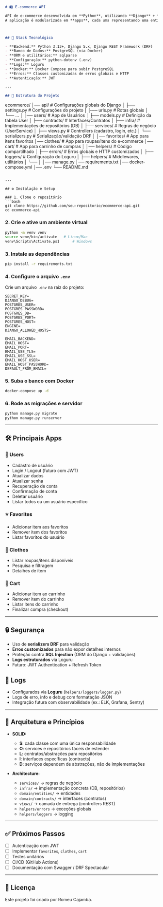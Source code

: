 ```markdown
# 🛍️ E-commerce API

API de e-commerce desenvolvida em **Python**, utilizando **Django** + **Django REST Framework**.  
A aplicação é modularizada em **apps**, cada uma representando uma entidade de domínio (ex.: `users`, `favorites`, `clothes`, etc.).



## 🚀 Stack Tecnológica

- **Backend:** Python 3.13+, Django 5.x, Django REST Framework (DRF)
- **Banco de Dados:** PostgreSQL (via Docker)
- **ORM e utilitários:** sqlparse
- **Configuração:** python-dotenv (.env)
- **Logs:** Loguru
- **Docker:** Docker Compose para subir PostgreSQL
- **Erros:** Classes customizadas de erros globais e HTTP
- **Autenticação:** JWT

---

## 📂 Estrutura do Projeto

```

ecommerce/
│── api/                # Configurações globais do Django
│   ├── settings.py         # Configurações do projeto
│   ├── urls.py             # Rotas globais
│   └── ...
│
│── users/                  # App de Usuários
│   ├── models.py           # Definição da tabela User
│   ├── contracts/          # Interfaces/Contratos
│   ├── infra/              # Implementações de repositórios (DB)
│   ├── services/           # Regras de negócio (UserService)
│   ├── views.py            # Controllers (cadastro, login, etc.)
│   └── serializers.py      # Serialização/validação DRF
│
│── favorites/              # App para itens favoritos
│── clothes/                # App para roupas/itens do e-commerce
│── cart/                   # App para carrinho de compras
│
│── helpers/                   # Código compartilhado
│   ├── errors/             # Erros globais e HTTP customizados
│   ├── loggers/            # Configuração do Loguru
│   ├── helpers/            # Middlewares, utilitários
│   └── 
│
│── manage.py
│── requirements.txt
│── docker-compose.yml
│── .env
└── README.md

````

---

## ⚙️ Instalação e Setup

### 1. Clone o repositório
```bash
git clone https://github.com/seu-repositorio/ecommerce-api.git
cd ecommerce-api
````

### 2. Crie e ative um ambiente virtual

```bash
python -m venv venv
source venv/bin/activate   # Linux/Mac
venv\Scripts\Activate.ps1      # Windows
```

### 3. Instale as dependências

```bash
pip install -r requirements.txt
```

### 4. Configure o arquivo `.env`

Crie um arquivo `.env` na raiz do projeto:

```env
SECRET_KEY=
DJANGO_DEBUG=
POSTGRES_USER=
POSTGRES_PASSWORD=
POSTGRES_DB=
POSTGRES_PORT=
POSTGRES_HOST=
ENGINE=
DJANGO_ALLOWED_HOSTS=

EMAIL_BACKEND=
EMAIL_HOST=
EMAIL_PORT=
EMAIL_USE_TLS=
EMAIL_USE_SSL=
EMAIL_HOST_USER=
EMAIL_HOST_PASSWORD=
DEFAULT_FROM_EMAIL=
```

### 5. Suba o banco com Docker

```bash
docker-compose up -d
```

### 6. Rode as migrações e servidor

```bash
python manage.py migrate
python manage.py runserver
```

---

## 🛠️ Principais Apps

### 👤 Users

* Cadastro de usuário
* Login / Logout (futuro com JWT)
* Atualizar dados
* Atualizar senha
* Recuperação de conta
* Confirmação de conta
* Deletar usuário
* Listar todos ou um usuário específico

### ⭐ Favorites

* Adicionar item aos favoritos
* Remover item dos favoritos
* Listar favoritos do usuário

### 👕 Clothes

* Listar roupas/itens disponíveis
* Pesquisa e filtragem
* Detalhes de item

### 🛒 Cart

* Adicionar item ao carrinho
* Remover item do carrinho
* Listar itens do carrinho
* Finalizar compra (checkout)

---

## 🔒 Segurança

* Uso de **serializers DRF** para validação
* **Erros customizados** para não expor detalhes internos
* Proteção contra **SQL Injection** (ORM do Django + validações)
* **Logs estruturados** via Loguru
* Futuro: JWT Authentication + Refresh Token

## 📜 Logs

* Configurados via **Loguru** (`helpers/loggers/logger.py`)
* Logs de erro, info e debug com formatação JSON
* Integração futura com observabilidade (ex.: ELK, Grafana, Sentry)

---

## 🧩 Arquitetura e Princípios

* **SOLID:**

  * **S**: cada classe com uma única responsabilidade
  * **O**: services e repositórios fáceis de estender
  * **L**: contratos/abstrações para repositórios
  * **I**: interfaces específicas (contracts)
  * **D**: serviços dependem de abstrações, não de implementações

* **Architecture:**

  * `services/` → regras de negócio
  * `infra/` → implementação concreta (DB, repositórios)
  * `domain/entities/` → entidades
  * `domain/contracts/` → interfaces (contratos)
  * `views/` → camada de entrega (controllers REST)
  * `helpers/errors` → exceções globais
  * `helpers/loggers` → logging

---

## ✅ Próximos Passos

* [ ] Autenticação com JWT
* [ ] Implementar `favorites`, `clothes`, `cart`
* [ ] Testes unitários
* [ ] CI/CD (GitHub Actions)
* [ ] Documentação com Swagger / DRF Spectacular

---

## 📝 Licença

Este projeto foi criado por Romeu Cajamba.
